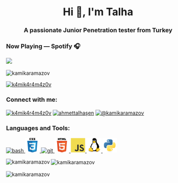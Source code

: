 <h1 align="center">Hi 👋, I'm Talha</h1>
<h3 align="center">A passionate Junior Penetration tester from Turkey</h3>

### Now Playing — Spotify 🎧
<p>
<a href=”https://spotify-github-profile.vercel.app/api/view.svg?uid=11181157186&redirect=true">
<img src=”[https://spotify-github-profile.vercel.app/api/view.svg?uid=11181157186&cover_image=true&theme=default&show_offline=true&background_color=121212&interchange=true&bar_color_cover=true"/>
</a>
</p>



<p align="left"> <img src="https://komarev.com/ghpvc/?username=kamikaramazov&label=Profile%20views&color=32b40e&style=flat-square" alt="kamikaramazov" /> </p>

<p align="left"> <a href="https://twitter.com/k4mik4r4m4z0v" target="blank"><img src="https://img.shields.io/twitter/follow/k4mik4r4m4z0v?logo=twitter&style=for-the-badge" alt="k4mik4r4m4z0v" /></a> </p>

<h3 align="left">Connect with me:</h3>
<p align="left">
<a href="https://twitter.com/k4mik4r4m4z0v" target="blank"><img align="center" src="https://raw.githubusercontent.com/rahuldkjain/github-profile-readme-generator/master/src/images/icons/Social/twitter.svg" alt="k4mik4r4m4z0v" height="30" width="40" /></a>
<a href="https://linkedin.com/in/ahmettalhaşen" target="blank"><img align="center" src="https://raw.githubusercontent.com/rahuldkjain/github-profile-readme-generator/master/src/images/icons/Social/linked-in-alt.svg" alt="ahmettalhaşen" height="30" width="40" /></a>
<a href="https://medium.com/@kamikaramazov" target="blank"><img align="center" src="https://raw.githubusercontent.com/rahuldkjain/github-profile-readme-generator/master/src/images/icons/Social/medium.svg" alt="@kamikaramazov" height="30" width="40" /></a>
</p>

<h3 align="left">Languages and Tools:</h3>
<p align="left"> <a href="https://www.gnu.org/software/bash/" target="_blank" rel="noreferrer"> <img src="https://www.vectorlogo.zone/logos/gnu_bash/gnu_bash-icon.svg" alt="bash" width="40" height="40"/> </a> <a href="https://www.w3schools.com/css/" target="_blank" rel="noreferrer"> <img src="https://raw.githubusercontent.com/devicons/devicon/master/icons/css3/css3-original-wordmark.svg" alt="css3" width="40" height="40"/> </a> <a href="https://git-scm.com/" target="_blank" rel="noreferrer"> <img src="https://www.vectorlogo.zone/logos/git-scm/git-scm-icon.svg" alt="git" width="40" height="40"/> </a> <a href="https://www.w3.org/html/" target="_blank" rel="noreferrer"> <img src="https://raw.githubusercontent.com/devicons/devicon/master/icons/html5/html5-original-wordmark.svg" alt="html5" width="40" height="40"/> </a> <a href="https://developer.mozilla.org/en-US/docs/Web/JavaScript" target="_blank" rel="noreferrer"> <img src="https://raw.githubusercontent.com/devicons/devicon/master/icons/javascript/javascript-original.svg" alt="javascript" width="40" height="40"/> </a> <a href="https://www.linux.org/" target="_blank" rel="noreferrer"> <img src="https://raw.githubusercontent.com/devicons/devicon/master/icons/linux/linux-original.svg" alt="linux" width="40" height="40"/> </a> <a href="https://www.python.org" target="_blank" rel="noreferrer"> <img src="https://raw.githubusercontent.com/devicons/devicon/master/icons/python/python-original.svg" alt="python" width="40" height="40"/> </a> </p>

<p><img align="left" src="https://github-readme-stats.vercel.app/api/top-langs?username=kamikaramazov&show_icons=true&theme=dark&locale=en&layout=compact" alt="kamikaramazov" /></p>

<p>&nbsp;<img align="center" src="https://github-readme-stats.vercel.app/api?username=kamikaramazov&show_icons=true&theme=dark&locale=en" alt="kamikaramazov" /></p>

<p><img align="center" src="https://github-readme-streak-stats.herokuapp.com/?user=kamikaramazov&theme=dark" alt="kamikaramazov" /></p>







